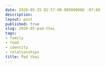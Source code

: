```yaml
---
date: 2020-05-25 02:57:00.005000000 -07:00
description:
layout: post
published: true
slug: 2020-05-pad-thai
tags:
- family
- food
- identity
- relationships
title: Pad thai
---
```

